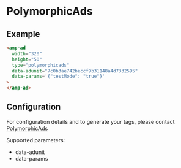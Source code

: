 <!---
Copyright 2016 The AMP HTML Authors. All Rights Reserved.

Licensed under the Apache License, Version 2.0 (the "License");
you may not use this file except in compliance with the License.
You may obtain a copy of the License at

      http://www.apache.org/licenses/LICENSE-2.0

Unless required by applicable law or agreed to in writing, software
distributed under the License is distributed on an "AS-IS" BASIS,
WITHOUT WARRANTIES OR CONDITIONS OF ANY KIND, either express or implied.
See the License for the specific language governing permissions and
limitations under the License.
-->

# PolymorphicAds

## Example

```html
<amp-ad
  width="320"
  height="50"
  type="polymorphicads"
  data-adunit="7c0b3ae742beccf9b31148a4d7332595"
  data-params='{"testMode": "true"}'
>
</amp-ad>
```

## Configuration

For configuration details and to generate your tags, please contact [PolymorphicAds](https://www.polymorphicads.jp)

Supported parameters:

- data-adunit
- data-params
